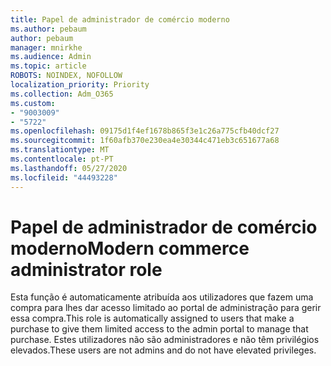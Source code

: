 ```yaml
---
title: Papel de administrador de comércio moderno
ms.author: pebaum
author: pebaum
manager: mnirkhe
ms.audience: Admin
ms.topic: article
ROBOTS: NOINDEX, NOFOLLOW
localization_priority: Priority
ms.collection: Adm_O365
ms.custom:
- "9003009"
- "5722"
ms.openlocfilehash: 09175d1f4ef1678b865f3e1c26a775cfb40dcf27
ms.sourcegitcommit: 1f60afb370e230ea4e30344c471eb3c651677a68
ms.translationtype: MT
ms.contentlocale: pt-PT
ms.lasthandoff: 05/27/2020
ms.locfileid: "44493228"
---
```

# <a name="modern-commerce-administrator-role"></a><span data-ttu-id="2b559-102">Papel de administrador de comércio moderno</span><span class="sxs-lookup"><span data-stu-id="2b559-102">Modern commerce administrator role</span></span>

<span data-ttu-id="2b559-103">Esta função é automaticamente atribuída aos utilizadores que fazem uma compra para lhes dar acesso limitado ao portal de administração para gerir essa compra.</span><span class="sxs-lookup"><span data-stu-id="2b559-103">This role is automatically assigned to users that make a purchase to give them limited access to the admin portal to manage that purchase.</span></span> <span data-ttu-id="2b559-104">Estes utilizadores não são administradores e não têm privilégios elevados.</span><span class="sxs-lookup"><span data-stu-id="2b559-104">These users are not admins and do not have elevated privileges.</span></span>
